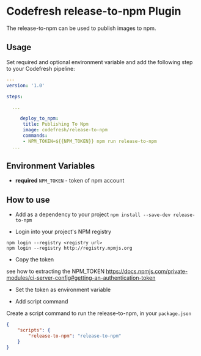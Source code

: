 # Codefresh release-to-npm Plugin

The release-to-npm can be used to publish images to npm. 

## Usage

Set required and optional environment variable and add the following step to your Codefresh pipeline:

```yaml
---
version: '1.0'

steps:

  ...

     deploy_to_npm:  
      title: Publishing To Npm 
      image: codefresh/release-to-npm
      commands:
      - NPM_TOKEN=${{NPM_TOKEN}} npm run release-to-npm 
  ...

```

## Environment Variables

- **required** `NPM_TOKEN` - token of npm account

## How to use

- Add as a dependency to your project `npm install --save-dev release-to-npm`

- Login into your project's NPM registry

```
npm login --registry <registry url>
npm login --registry http://registry.npmjs.org
```

- Copy the token

see how to extracting the NPM_TOKEN https://docs.npmjs.com/private-modules/ci-server-config#getting-an-authentication-token

- Set the token as environment variable

- Add script command

Create a script command to run the release-to-npm, in your `package.json`

```json
{
    "scripts": {
        "release-to-npm": "release-to-npm"
    }
}
```




